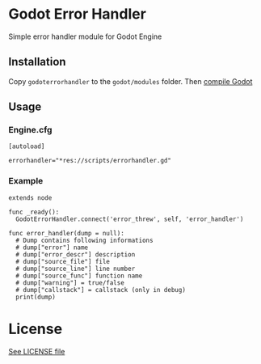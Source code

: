 # Godot Error Handler

Simple error handler module for Godot Engine

## Installation

Copy `godoterrorhandler` to the `godot/modules` folder. Then [compile Godot](http://docs.godotengine.org/en/2.1/development/compiling/introduction_to_the_buildsystem.html)

## Usage

### Engine.cfg

```
[autoload]

errorhandler="*res://scripts/errorhandler.gd"
```

### Example

```gdscript
extends node

func _ready():
  GodotErrorHandler.connect('error_threw', self, 'error_handler')

func error_handler(dump = null):
  # Dump contains following informations
  #	dump["error"] name
  #	dump["error_descr"] description
  #	dump["source_file"] file
  #	dump["source_line"] line number
  #	dump["source_func"] function name
  #	dump["warning"] = true/false
  #	dump["callstack"] = callstack (only in debug)
  print(dump)
```

# License

[See LICENSE file](./LICENSE)
